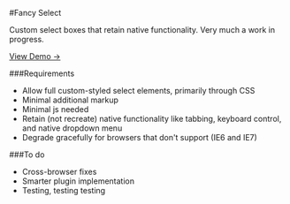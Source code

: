 #Fancy Select  

Custom select boxes that retain native functionality. Very much a work in progress.  

<a href="http://www.stuffmadeofthings.com/fancyselect/" target="_blank">View Demo &rarr;</a>

###Requirements
- Allow full custom-styled select elements, primarily through CSS
- Minimal additional markup
- Minimal js needed
- Retain (not recreate) native functionality like tabbing, keyboard control, and native dropdown menu
- Degrade gracefully for browsers that don't support (IE6 and IE7)

###To do
- Cross-browser fixes
- Smarter plugin implementation
- Testing, testing testing